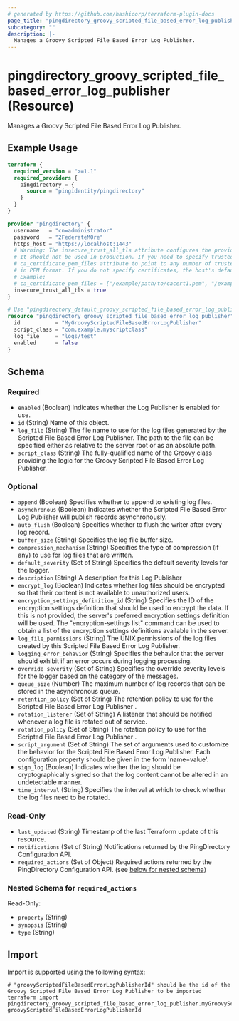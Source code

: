```yaml
---
# generated by https://github.com/hashicorp/terraform-plugin-docs
page_title: "pingdirectory_groovy_scripted_file_based_error_log_publisher Resource - terraform-provider-pingdirectory"
subcategory: ""
description: |-
  Manages a Groovy Scripted File Based Error Log Publisher.
---
```


# pingdirectory_groovy_scripted_file_based_error_log_publisher (Resource)

Manages a Groovy Scripted File Based Error Log Publisher.

## Example Usage

```terraform
terraform {
  required_version = ">=1.1"
  required_providers {
    pingdirectory = {
      source = "pingidentity/pingdirectory"
    }
  }
}

provider "pingdirectory" {
  username   = "cn=administrator"
  password   = "2FederateM0re"
  https_host = "https://localhost:1443"
  # Warning: The insecure_trust_all_tls attribute configures the provider to trust any certificate presented by the PingDirectory server.
  # It should not be used in production. If you need to specify trusted CA certificates, use the
  # ca_certificate_pem_files attribute to point to any number of trusted CA certificate files
  # in PEM format. If you do not specify certificates, the host's default root CA set will be used.
  # Example:
  # ca_certificate_pem_files = ["/example/path/to/cacert1.pem", "/example/path/to/cacert2.pem"]
  insecure_trust_all_tls = true
}

# Use "pingdirectory_default_groovy_scripted_file_based_error_log_publisher" if you are adopting existing configuration from the PingDirectory server into Terraform
resource "pingdirectory_groovy_scripted_file_based_error_log_publisher" "myGroovyScriptedFileBasedErrorLogPublisher" {
  id           = "MyGroovyScriptedFileBasedErrorLogPublisher"
  script_class = "com.example.myscriptclass"
  log_file     = "logs/test"
  enabled      = false
}
```

<!-- schema generated by tfplugindocs -->
## Schema

### Required

- `enabled` (Boolean) Indicates whether the Log Publisher is enabled for use.
- `id` (String) Name of this object.
- `log_file` (String) The file name to use for the log files generated by the Scripted File Based Error Log Publisher. The path to the file can be specified either as relative to the server root or as an absolute path.
- `script_class` (String) The fully-qualified name of the Groovy class providing the logic for the Groovy Scripted File Based Error Log Publisher.

### Optional

- `append` (Boolean) Specifies whether to append to existing log files.
- `asynchronous` (Boolean) Indicates whether the Scripted File Based Error Log Publisher will publish records asynchronously.
- `auto_flush` (Boolean) Specifies whether to flush the writer after every log record.
- `buffer_size` (String) Specifies the log file buffer size.
- `compression_mechanism` (String) Specifies the type of compression (if any) to use for log files that are written.
- `default_severity` (Set of String) Specifies the default severity levels for the logger.
- `description` (String) A description for this Log Publisher
- `encrypt_log` (Boolean) Indicates whether log files should be encrypted so that their content is not available to unauthorized users.
- `encryption_settings_definition_id` (String) Specifies the ID of the encryption settings definition that should be used to encrypt the data. If this is not provided, the server's preferred encryption settings definition will be used. The "encryption-settings list" command can be used to obtain a list of the encryption settings definitions available in the server.
- `log_file_permissions` (String) The UNIX permissions of the log files created by this Scripted File Based Error Log Publisher.
- `logging_error_behavior` (String) Specifies the behavior that the server should exhibit if an error occurs during logging processing.
- `override_severity` (Set of String) Specifies the override severity levels for the logger based on the category of the messages.
- `queue_size` (Number) The maximum number of log records that can be stored in the asynchronous queue.
- `retention_policy` (Set of String) The retention policy to use for the Scripted File Based Error Log Publisher .
- `rotation_listener` (Set of String) A listener that should be notified whenever a log file is rotated out of service.
- `rotation_policy` (Set of String) The rotation policy to use for the Scripted File Based Error Log Publisher .
- `script_argument` (Set of String) The set of arguments used to customize the behavior for the Scripted File Based Error Log Publisher. Each configuration property should be given in the form 'name=value'.
- `sign_log` (Boolean) Indicates whether the log should be cryptographically signed so that the log content cannot be altered in an undetectable manner.
- `time_interval` (String) Specifies the interval at which to check whether the log files need to be rotated.

### Read-Only

- `last_updated` (String) Timestamp of the last Terraform update of this resource.
- `notifications` (Set of String) Notifications returned by the PingDirectory Configuration API.
- `required_actions` (Set of Object) Required actions returned by the PingDirectory Configuration API. (see [below for nested schema](#nestedatt--required_actions))

<a id="nestedatt--required_actions"></a>
### Nested Schema for `required_actions`

Read-Only:

- `property` (String)
- `synopsis` (String)
- `type` (String)

## Import

Import is supported using the following syntax:

```shell
# "groovyScriptedFileBasedErrorLogPublisherId" should be the id of the Groovy Scripted File Based Error Log Publisher to be imported
terraform import pingdirectory_groovy_scripted_file_based_error_log_publisher.myGroovyScriptedFileBasedErrorLogPublisher groovyScriptedFileBasedErrorLogPublisherId
```
